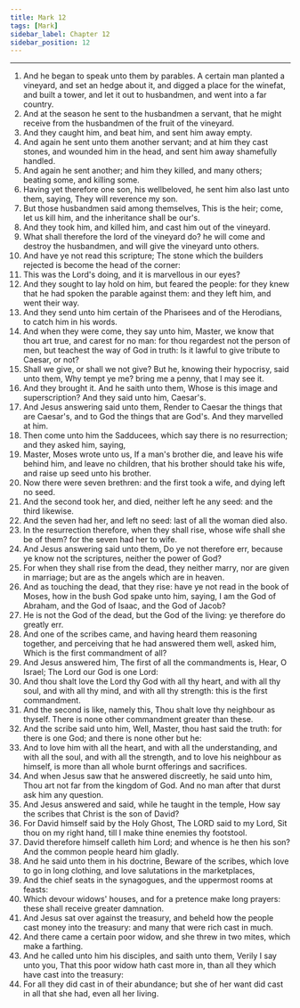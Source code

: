 ```yaml
---
title: Mark 12
tags: [Mark]
sidebar_label: Chapter 12
sidebar_position: 12
---
```


---
1. And he began to speak unto them by parables. A certain man planted a vineyard, and set an hedge about it, and digged a place for the winefat, and built a tower, and let it out to husbandmen, and went into a far country.
2. And at the season he sent to the husbandmen a servant, that he might receive from the husbandmen of the fruit of the vineyard.
3. And they caught him, and beat him, and sent him away empty.
4. And again he sent unto them another servant; and at him they cast stones, and wounded him in the head, and sent him away shamefully handled.
5. And again he sent another; and him they killed, and many others; beating some, and killing some.
6. Having yet therefore one son, his wellbeloved, he sent him also last unto them, saying, They will reverence my son.
7. But those husbandmen said among themselves, This is the heir; come, let us kill him, and the inheritance shall be our's.
8. And they took him, and killed him, and cast him out of the vineyard.
9. What shall therefore the lord of the vineyard do? he will come and destroy the husbandmen, and will give the vineyard unto others.
10. And have ye not read this scripture; The stone which the builders rejected is become the head of the corner:
11. This was the Lord's doing, and it is marvellous in our eyes?
12. And they sought to lay hold on him, but feared the people: for they knew that he had spoken the parable against them: and they left him, and went their way.
13. And they send unto him certain of the Pharisees and of the Herodians, to catch him in his words.
14. And when they were come, they say unto him, Master, we know that thou art true, and carest for no man: for thou regardest not the person of men, but teachest the way of God in truth: Is it lawful to give tribute to Caesar, or not?
15. Shall we give, or shall we not give? But he, knowing their hypocrisy, said unto them, Why tempt ye me? bring me a penny, that I may see it.
16. And they brought it. And he saith unto them, Whose is this image and superscription? And they said unto him, Caesar's.
17. And Jesus answering said unto them, Render to Caesar the things that are Caesar's, and to God the things that are God's. And they marvelled at him.
18. Then come unto him the Sadducees, which say there is no resurrection; and they asked him, saying,
19. Master, Moses wrote unto us, If a man's brother die, and leave his wife behind him, and leave no children, that his brother should take his wife, and raise up seed unto his brother.
20. Now there were seven brethren: and the first took a wife, and dying left no seed.
21. And the second took her, and died, neither left he any seed: and the third likewise.
22. And the seven had her, and left no seed: last of all the woman died also.
23. In the resurrection therefore, when they shall rise, whose wife shall she be of them? for the seven had her to wife.
24. And Jesus answering said unto them, Do ye not therefore err, because ye know not the scriptures, neither the power of God?
25. For when they shall rise from the dead, they neither marry, nor are given in marriage; but are as the angels which are in heaven.
26. And as touching the dead, that they rise: have ye not read in the book of Moses, how in the bush God spake unto him, saying, I am the God of Abraham, and the God of Isaac, and the God of Jacob?
27. He is not the God of the dead, but the God of the living: ye therefore do greatly err.
28. And one of the scribes came, and having heard them reasoning together, and perceiving that he had answered them well, asked him, Which is the first commandment of all?
29. And Jesus answered him, The first of all the commandments is, Hear, O Israel; The Lord our God is one Lord:
30. And thou shalt love the Lord thy God with all thy heart, and with all thy soul, and with all thy mind, and with all thy strength: this is the first commandment.
31. And the second is like, namely this, Thou shalt love thy neighbour as thyself. There is none other commandment greater than these.
32. And the scribe said unto him, Well, Master, thou hast said the truth: for there is one God; and there is none other but he:
33. And to love him with all the heart, and with all the understanding, and with all the soul, and with all the strength, and to love his neighbour as himself, is more than all whole burnt offerings and sacrifices.
34. And when Jesus saw that he answered discreetly, he said unto him, Thou art not far from the kingdom of God. And no man after that durst ask him any question.
35. And Jesus answered and said, while he taught in the temple, How say the scribes that Christ is the son of David?
36. For David himself said by the Holy Ghost, The LORD said to my Lord, Sit thou on my right hand, till I make thine enemies thy footstool.
37. David therefore himself calleth him Lord; and whence is he then his son? And the common people heard him gladly.
38. And he said unto them in his doctrine, Beware of the scribes, which love to go in long clothing, and love salutations in the marketplaces,
39. And the chief seats in the synagogues, and the uppermost rooms at feasts:
40. Which devour widows' houses, and for a pretence make long prayers: these shall receive greater damnation.
41. And Jesus sat over against the treasury, and beheld how the people cast money into the treasury: and many that were rich cast in much.
42. And there came a certain poor widow, and she threw in two mites, which make a farthing.
43. And he called unto him his disciples, and saith unto them, Verily I say unto you, That this poor widow hath cast more in, than all they which have cast into the treasury:
44. For all they did cast in of their abundance; but she of her want did cast in all that she had, even all her living.